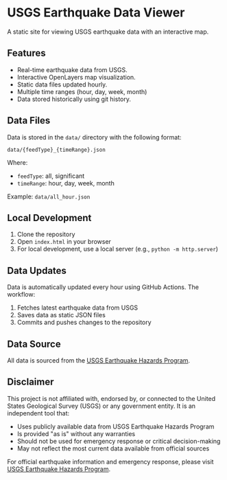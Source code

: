 # USGS Earthquake Data Viewer

A static site for viewing USGS earthquake data with an interactive map.

## Features

- Real-time earthquake data from USGS.
- Interactive OpenLayers map visualization.
- Static data files updated hourly.
- Multiple time ranges (hour, day, week, month)
- Data stored historically using git history.

## Data Files

Data is stored in the `data/` directory with the following format:
```
data/{feedType}_{timeRange}.json
```

Where:
- `feedType`: all, significant
- `timeRange`: hour, day, week, month

Example: `data/all_hour.json`

## Local Development

1. Clone the repository
2. Open `index.html` in your browser
3. For local development, use a local server (e.g., `python -m http.server`)

## Data Updates

Data is automatically updated every hour using GitHub Actions. The workflow:
1. Fetches latest earthquake data from USGS
2. Saves data as static JSON files
3. Commits and pushes changes to the repository

## Data Source

All data is sourced from the [USGS Earthquake Hazards Program](https://earthquake.usgs.gov/).

## Disclaimer

This project is not affiliated with, endorsed by, or connected to the United States Geological Survey (USGS) or any government entity. It is an independent tool that:

- Uses publicly available data from USGS Earthquake Hazards Program
- Is provided "as is" without any warranties
- Should not be used for emergency response or critical decision-making
- May not reflect the most current data available from official sources

For official earthquake information and emergency response, please visit [USGS Earthquake Hazards Program](https://earthquake.usgs.gov/).
